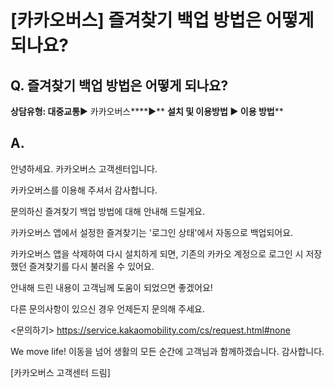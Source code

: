 # [카카오버스] 즐겨찾기 백업 방법은 어떻게 되나요?

**Q. 즐겨찾기 백업 방법은 어떻게 되나요?**
---------------------------

**상담유형: 대중교통**▶ 카카오버스****▶** **설치 및 이용방법 ▶ 이용 방법****

**A.**
------

안녕하세요. 카카오버스 고객센터입니다.

카카오버스를 이용해 주셔서 감사합니다.

문의하신 즐겨찾기 백업 방법에 대해 안내해 드릴게요.

카카오버스 앱에서 설정한 즐겨찾기는 '로그인 상태'에서 자동으로 백업되어요.

카카오버스 앱을 삭제하여 다시 설치하게 되면, 기존의 카카오 계정으로 로그인 시 저장했던 즐겨찾기를 다시 불러올 수 있어요.

안내해 드린 내용이 고객님께 도움이 되었으면 좋겠어요!

다른 문의사항이 있으신 경우 언제든지 문의해 주세요.

<문의하기> <https://service.kakaomobility.com/cs/request.html#none>

We move life! 이동을 넘어 생활의 모든 순간에 고객님과 함께하겠습니다. 감사합니다.

[카카오버스 고객센터 드림]
